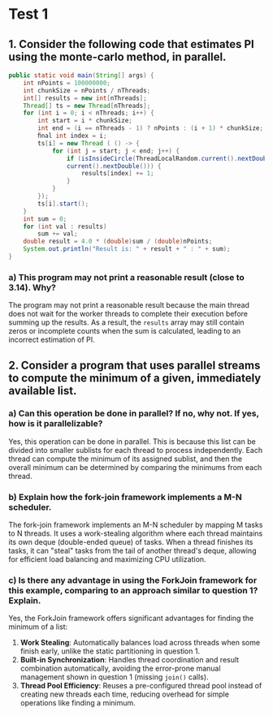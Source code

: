 # Test 1 

## 1. Consider the following code that estimates PI using the monte-carlo method, in parallel.

```java
public static void main(String[] args) {
    int nPoints = 100000000;
    int chunkSize = nPoints / nThreads;
    int[] results = new int[nThreads];
    Thread[] ts = new Thread[nThreads];
    for (int i = 0; i < nThreads; i++) {
        int start = i * chunkSize;
        int end = (i == nThreads - 1) ? nPoints : (i + 1) * chunkSize;
        ﬁnal int index = i;
        ts[i] = new Thread ( () -> {
            for (int j = start; j < end; j++) {
                if (isInsideCircle(ThreadLocalRandom.current().nextDouble(), ThreadLocalRandom.
                current().nextDouble())) {
                    results[index] += 1;
                }
            }
        });
        ts[i].start();
    }
    int sum = 0;
    for (int val : results)
        sum += val;
    double result = 4.0 * (double)sum / (double)nPoints;
    System.out.println("Result is: " + result + " : " + sum);
}
```

### a) This program may not print a reasonable result (close to 3.14). Why?

The program may not print a reasonable result because the main thread does not wait for the worker threads to complete their execution before summing up the results. As a result, the `results` array may still contain zeros or incomplete counts when the sum is calculated, leading to an incorrect estimation of PI.

## 2. Consider a program that uses parallel streams to compute the minimum of a given, immediately available list.

### a) Can this operation be done in parallel? If no, why not. If yes, how is it parallelizable?

Yes, this operation can be done in parallel. This is because this list can be divided into smaller sublists for each thread to process independently. Each thread can compute the minimum of its assigned sublist, and then the overall minimum can be determined by comparing the minimums from each thread.

### b) Explain how the fork-join framework implements a M-N scheduler.

The fork-join framework implements an M-N scheduler by mapping M tasks to N threads. It uses a work-stealing algorithm where each thread maintains its own deque (double-ended queue) of tasks. When a thread finishes its tasks, it can "steal" tasks from the tail of another thread's deque, allowing for efficient load balancing and maximizing CPU utilization.

### c) Is there any advantage in using the ForkJoin framework for this example, comparing to an approach similar to question 1? Explain.

Yes, the ForkJoin framework offers significant advantages for finding the minimum of a list:

1. **Work Stealing**: Automatically balances load across threads when some finish early, unlike the static partitioning in question 1.
2. **Built-in Synchronization**: Handles thread coordination and result combination automatically, avoiding the error-prone manual management shown in question 1 (missing `join()` calls).
3. **Thread Pool Efficiency**: Reuses a pre-configured thread pool instead of creating new threads each time, reducing overhead for simple operations like finding a minimum.